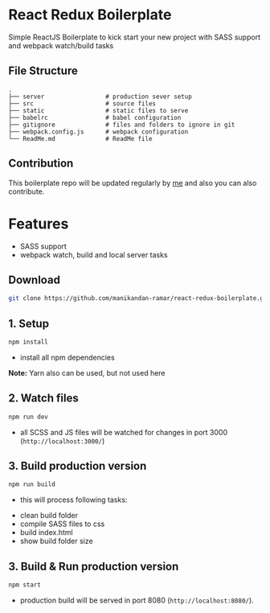 # React Redux Boilerplate
Simple ReactJS Boilerplate to kick start your new project with SASS support and webpack watch/build tasks

## File Structure

    .
    ├── server                 # production sever setup
    ├── src                    # source files
    ├── static                 # static files to serve
    ├── babelrc                # babel configuration
    ├── gitignore              # files and folders to ignore in git
    ├── webpack.config.js      # webpack configuration
    └── ReadMe.md              # ReadMe file

## Contribution
 This boilerplate repo will be updated regularly by [me](http://github.com/manikandan-ramar) and also you can also contribute.

# Features
* SASS support
* webpack watch, build and local server tasks

## Download
```bash
git clone https://github.com/manikandan-ramar/react-redux-boilerplate.git
```

## 1. Setup
```bash
npm install
```
- install all npm dependencies

**Note:** Yarn also can be used, but not used here

## 2. Watch files
```bash
npm run dev
```

- all SCSS and JS files will be watched for changes in port 3000 (`http://localhost:3000/`)

## 3. Build production version
```bash
npm run build
```

- this will process following tasks:
* clean build folder
* compile SASS files to css
* build index.html
* show build folder size

## 3. Build & Run production version
```bash
npm start
```

- production build will be served in port 8080 (`http://localhost:8080/`).
